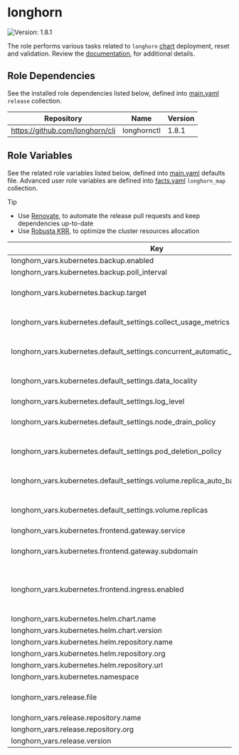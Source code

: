 # longhorn

![Version: 1.8.1](https://img.shields.io/badge/Version-1.8.1-informational?style=flat-square)

The role performs various tasks related to `longhorn` [chart](https://github.com/longhorn/charts/tree/longhorn-1.8.1/charts/longhorn) deployment, reset and validation. Review the [documentation](https://axivo.com/k3s-cluster/wiki/guide/configuration/roles/longhorn), for additional details.

## Role Dependencies

See the installed role dependencies listed below, defined into [main.yaml](./defaults/main.yaml) `release` collection.

| Repository                      | Name        | Version |
| ------------------------------- | ----------- | ------- |
| https://github.com/longhorn/cli | longhornctl | 1.8.1   |

## Role Variables

See the related role variables listed below, defined into [main.yaml](./defaults/main.yaml) defaults file. Advanced user role variables are defined into [facts.yaml](./tasks/facts.yaml) `longhorn_map` collection.

> [!TIP]
>
> - Use [Renovate](https://axivo.com/k3s-cluster/tutorials/handbook/tools/#renovate), to automate the release pull requests and keep dependencies up-to-date
> - Use [Robusta KRR](https://axivo.com/k3s-cluster/tutorials/handbook/tools/#robusta-krr), to optimize the cluster resources allocation

| Key                                                                                 | Type   | Default                                        | Description                                                                                                                               |
| ----------------------------------------------------------------------------------- | ------ | ---------------------------------------------- | ----------------------------------------------------------------------------------------------------------------------------------------- |
| longhorn_vars.kubernetes.backup.enabled                                             | bool   | `true`                                         |                                                                                                                                           |
| longhorn_vars.kubernetes.backup.poll_interval                                       | int    | `300`                                          |                                                                                                                                           |
| longhorn_vars.kubernetes.backup.target                                              | string | `"cifs://nas.noty.cc/backup"`                  | See [documentation](https://axivo.com/k3s-cluster/tutorials/handbook/longhorn/#backup), for details                                       |
| longhorn_vars.kubernetes.default_settings.collect_usage_metrics                     | bool   | `false`                                        | See [documentation](https://longhorn.io/docs/latest/references/settings/#allow-collecting-longhorn-usage-metrics), for details            |
| longhorn_vars.kubernetes.default_settings.concurrent_automatic_engine_upgrade_limit | int    | `1`                                            | See [documentation](https://longhorn.io/docs/latest/references/settings/#concurrent-automatic-engine-upgrade-per-node-limit), for details |
| longhorn_vars.kubernetes.default_settings.data_locality                             | string | `"best-effort"`                                | See [documentation](https://longhorn.io/docs/latest/references/settings/#default-data-locality), for details                              |
| longhorn_vars.kubernetes.default_settings.log_level                                 | string | `"Warn"`                                       |                                                                                                                                           |
| longhorn_vars.kubernetes.default_settings.node_drain_policy                         | string | `"block-for-eviction"`                         | See [documentation](https://longhorn.io/docs/latest/references/settings/#node-drain-policy), for details                                  |
| longhorn_vars.kubernetes.default_settings.pod_deletion_policy                       | string | `"delete-both-statefulset-and-deployment-pod"` | See [documentation](https://longhorn.io/docs/latest/references/settings/#pod-deletion-policy-when-node-is-down), for details              |
| longhorn_vars.kubernetes.default_settings.volume.replica_auto_balance               | string | `"least-effort"`                               | See [documentation](https://longhorn.io/docs/latest/references/settings/#replica-auto-balance), for details                               |
| longhorn_vars.kubernetes.default_settings.volume.replicas                           | int    | `2`                                            | See [documentation](https://longhorn.io/docs/latest/references/settings/#default-replica-count), for details                              |
| longhorn_vars.kubernetes.frontend.gateway.service                                   | string | `"longhorn-frontend"`                          |                                                                                                                                           |
| longhorn_vars.kubernetes.frontend.gateway.subdomain                                 | string | `"longhorn"`                                   | See [documentation](https://axivo.com/k3s-cluster/tutorials/handbook/externaldns/#front-ends), for details                                |
| longhorn_vars.kubernetes.frontend.ingress.enabled                                   | bool   | `false`                                        | If `false`, HTTPRoute is used, otherwise Ingress                                                                                          |
| longhorn_vars.kubernetes.helm.chart.name                                            | string | `"longhorn"`                                   |                                                                                                                                           |
| longhorn_vars.kubernetes.helm.chart.version                                         | string | `"v1.8.1"`                                     |                                                                                                                                           |
| longhorn_vars.kubernetes.helm.repository.name                                       | string | `"longhorn"`                                   |                                                                                                                                           |
| longhorn_vars.kubernetes.helm.repository.org                                        | string | `"longhorn"`                                   |                                                                                                                                           |
| longhorn_vars.kubernetes.helm.repository.url                                        | string | `"https://charts.longhorn.io"`                 |                                                                                                                                           |
| longhorn_vars.kubernetes.namespace                                                  | string | `"kube-system"`                                |                                                                                                                                           |
| longhorn_vars.release.file                                                          | string | `"longhornctl-linux-arm64"`                    | See [documentation](https://axivo.com/k3s-cluster/tutorials/handbook/server/#hardware), for details                                       |
| longhorn_vars.release.repository.name                                               | string | `"cli"`                                        |                                                                                                                                           |
| longhorn_vars.release.repository.org                                                | string | `"longhorn"`                                   |                                                                                                                                           |
| longhorn_vars.release.version                                                       | string | `"v1.8.1"`                                     |                                                                                                                                           |
